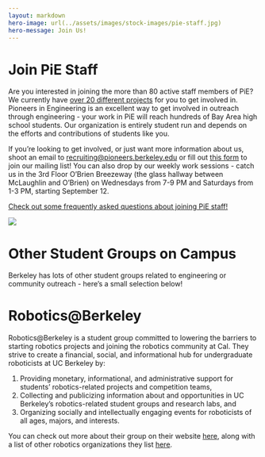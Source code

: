 ```yaml
---
layout: markdown
hero-image: url(../assets/images/stock-images/pie-staff.jpg)
hero-message: Join Us!
---
```


<h1>Join PiE Staff</h1>

Are you interested in joining the more than 80 active staff members of PiE? We currently have [over 20 different projects](../get-involved/faq.html) for you to get involved in. Pioneers in Engineering is an excellent way to get involved in outreach through engineering - your work in PiE will reach hundreds of Bay Area high school students. Our organization is entirely student run and depends on the efforts and contributions of students like you. 


If you’re looking to get involved, or just want more information about us, shoot an email to <a href="mailto:recruiting@pioneers.berkeley.edu">recruiting@pioneers.berkeley.edu</a> or fill out [this form](https://docs.google.com/forms/d/1Yiyzjsyio_bC4FRvGLdYg7EoBzHKdJ4ZJYyrRlnuTOM/viewform) to join our mailing list! You can also drop by our weekly work sessions - catch us in the 3rd Floor O’Brien Breezeway (the glass hallway between McLaughlin and O’Brien) on Wednesdays from 7-9 PM and Saturdays from 1-3 PM, starting September 12. 


[Check out some frequently asked questions about joining PiE staff!](../get-involved/faq.html)

<img class="img-responsive" src="{{ '/assets/images/join-staff/whyjoinpie.png' | prepend: site.baseurl }}">

<h1>Other Student Groups on Campus</h1>

Berkeley has lots of other student groups related to engineering or community outreach - here’s a small selection below!

<h1>Robotics@Berkeley</h1>
Robotics@Berkeley is a student group committed to lowering the barriers to starting robotics projects and joining the robotics community at Cal. They strive to create a financial, social, and informational hub for undergraduate roboticists at UC Berkeley by:

1. Providing monetary, informational, and administrative support for students’ robotics-related projects and competition teams,
2. Collecting and publicizing information about and opportunities in UC Berkeley’s robotics-related student groups and research labs, and
3. Organizing socially and intellectually engaging events for roboticists of all ages, majors, and interests.

You can check out more about their group on their website [here](https://rab.berkeley.edu), along with a list of other robotics organizations they list [here](https://rab.berkeley.edu/related/clubs).
